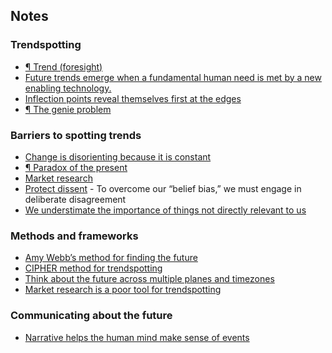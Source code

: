 ## Notes

### Trendspotting

-   [¶ Trend (foresight)](https://publish.obsidian.md/mobydiction/notes/%C2%B6+Trend+(foresight))
-   [Future trends emerge when a fundamental human need is met by a new enabling technology.](https://publish.obsidian.md/mobydiction/Future+trends+emerge+when+a+fundamental+human+need+is+met+by+a+new+enabling+technology.)
-   [Inflection points reveal themselves first at the edges](https://publish.obsidian.md/mobydiction/notes/Inflection+points+reveal+themselves+first+at+the+edges)
-   [¶ The genie problem](https://publish.obsidian.md/mobydiction/notes/%C2%B6+The+genie+problem)

### Barriers to spotting trends

-   [Change is disorienting because it is constant](https://publish.obsidian.md/mobydiction/notes/Change+is+disorienting+because+it+is+constant)
-   [¶ Paradox of the present](https://publish.obsidian.md/mobydiction/notes/%C2%B6+Paradox+of+the+present)
-   [Market research](https://publish.obsidian.md/mobydiction/Market+research)
-   [Protect dissent](https://publish.obsidian.md/mobydiction/notes/Protect+dissent) \- To overcome our “belief bias,” we must engage in deliberate disagreement
-   [We understimate the importance of things not directly relevant to us](https://publish.obsidian.md/mobydiction/We+understimate+the+importance+of+things+not+directly+relevant+to+us)

### Methods and frameworks

-   [Amy Webb’s method for finding the future](https://publish.obsidian.md/mobydiction/notes/Amy+Webb%E2%80%99s+method+for+finding+the+future)
-   [CIPHER method for trendspotting](https://publish.obsidian.md/mobydiction/notes/CIPHER+method+for+trendspotting)
-   [Think about the future across multiple planes and timezones](https://publish.obsidian.md/mobydiction/notes/Think+about+the+future+across+multiple+planes+and+timezones)
-   [Market research is a poor tool for trendspotting](https://publish.obsidian.md/mobydiction/notes/Market+research+is+a+poor+tool+for+trendspotting)

### Communicating about the future

-   [Narrative helps the human mind make sense of events](https://publish.obsidian.md/mobydiction/notes/Narrative+helps+the+human+mind+make+sense+of+events)